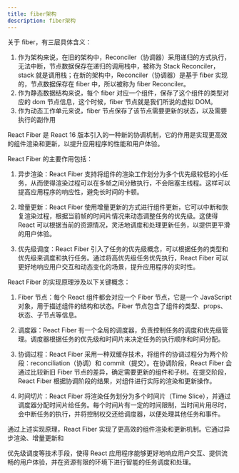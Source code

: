 ```yaml
---
title: fiber架构
description: fiber架构
---
```


关于 fiber，有三层具体含义：

1. 作为架构来说，在旧的架构中，Reconciler（协调器）采用递归的方式执行，无法中断，节点数据保存在递归的调用栈中，被称为 Stack Reconciler，stack 就是调用栈；在新的架构中，Reconciler（协调器）是基于 fiber 实现的，节点数据保存在 fiber 中，所以被称为 fiber Reconciler。
2. 作为静态数据结构来说，每个 fiber 对应一个组件，保存了这个组件的类型对应的 dom 节点信息，这个时候，fiber 节点就是我们所说的虚拟 DOM。
3. 作为动态工作单元来说，fiber 节点保存了该节点需要更新的状态，以及需要执行的副作用

React Fiber 是 React 16 版本引入的一种新的协调机制，它的作用是实现更高效的组件渲染和更新，以提升应用程序的性能和用户体验。

React Fiber 的主要作用包括：

1. 异步渲染：React Fiber 支持将组件的渲染工作划分为多个优先级较低的小任务，从而使得渲染过程可以在多帧之间分散执行，不会阻塞主线程。这样可以提高应用程序的响应性，避免长时间的卡顿。

2. 增量更新：React Fiber 使用增量更新的方式进行组件更新，它可以中断和恢复渲染过程，根据当前帧的时间片情况来动态调整任务的优先级。这使得 React 可以根据当前的资源情况，灵活地调度和处理更新任务，以提供更平滑的用户体验。

3. 优先级调度：React Fiber 引入了任务的优先级概念，可以根据任务的类型和优先级来调度和执行任务。通过将高优先级任务优先执行，React Fiber 可以更好地响应用户交互和动态变化的场景，提升应用程序的实时性。

React Fiber 的实现原理涉及以下关键概念：

1. Fiber 节点：每个 React 组件都会对应一个 Fiber 节点，它是一个 JavaScript 对象，用于描述组件的结构和状态。Fiber 节点包含了组件的类型、props、状态、子节点等信息。

2. 调度器：React Fiber 有一个全局的调度器，负责控制任务的调度和优先级管理。调度器根据任务的优先级和时间片来决定任务的执行顺序和时间分配。

3. 协调过程：React Fiber 采用一种双缓存技术，将组件的协调过程分为两个阶段：reconciliation（协调）和 commit（提交）。在协调阶段，React Fiber 会通过比较新旧 Fiber 节点的差异，确定需要更新的组件和子树。在提交阶段，React Fiber 根据协调阶段的结果，对组件进行实际的渲染和更新操作。

4. 时间切片：React Fiber 将渲染任务划分为多个时间片（Time Slice），并通过调度器分配时间片给任务。每个时间片有一定的时间限制，当时间片用尽时，会中断任务的执行，并将控制权交还给调度器，以便处理其他任务和事件。

通过上述实现原理，React Fiber 实现了更高效的组件渲染和更新机制。它通过异步渲染、增量更新和

优先级调度等技术手段，使得 React 应用程序能够更好地响应用户交互、提供流畅的用户体验，并在资源有限的环境下进行智能的任务调度和处理。
